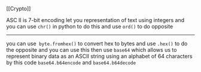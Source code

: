 [[Crypto]]

ASC II is 7-bit encoding let you representation of text using integers
and you can use `chr()` in python to do this and use `ord()` to do opposite 
_____________
you can use` byte.fromhex()` to convert hex to bytes and use `.hex()` to do the opposite
and you can use this then use `base64` which allows us to represent binary data as an ASCII string using an alphabet of 64 characters by this code `base64.b64encode` and `base64.b64decode`
